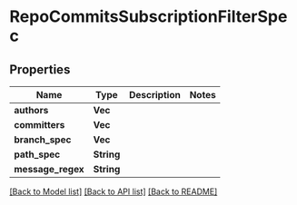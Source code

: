 # RepoCommitsSubscriptionFilterSpec

## Properties

Name | Type | Description | Notes
------------ | ------------- | ------------- | -------------
**authors** | **Vec<String>** |  | 
**committers** | **Vec<String>** |  | 
**branch_spec** | **Vec<String>** |  | 
**path_spec** | **String** |  | 
**message_regex** | **String** |  | 

[[Back to Model list]](../README.md#documentation-for-models) [[Back to API list]](../README.md#documentation-for-api-endpoints) [[Back to README]](../README.md)


